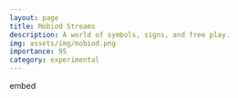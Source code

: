 ```yaml
---
layout: page
title: Mobiod Streams
description: A world of symbols, signs, and free play.
img: assets/img/mobiod.png
importance: 95
category: experimental
---
```


embed